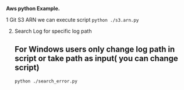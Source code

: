 **Aws python Example.**

1 Git S3 ARN we can execute script
`python ./s3.arn.py`

2. Search Log for specific log path
   ## For Windows users only change log path in script or take path as input( you can change script)
   `python ./search_error.py`
